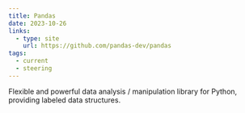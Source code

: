 ```yaml
---
title: Pandas
date: 2023-10-26
links:
  - type: site
    url: https://github.com/pandas-dev/pandas
tags:
  - current
  - steering
---
```


Flexible and powerful data analysis / manipulation library for Python, providing labeled data structures.

<!--more-->
